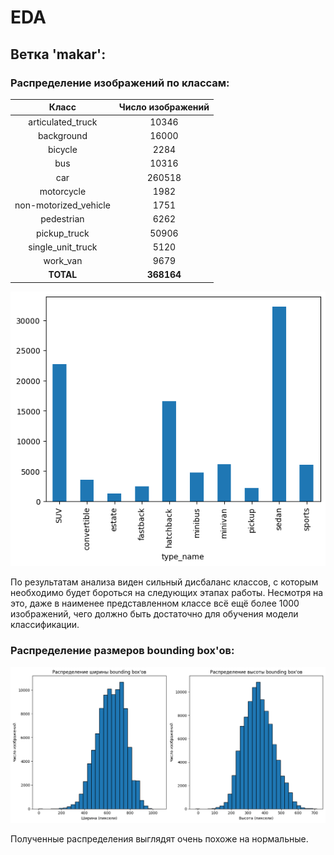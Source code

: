 # EDA

## Ветка 'makar':

### Распределение изображений по классам:
|    Класс    | Число изображений |
|:-----------:|:-----------------:|
|articulated_truck | 10346 |
|background	| 16000 |
|bicycle	|2284 |
|bus	| 10316 | 
|car |	260518 |
|motorcycle |	1982 |
|non-motorized_vehicle |	1751 |
|pedestrian |	6262 |
|pickup_truck |	50906 |
|single_unit_truck |	5120 |
|work_van |	9679 |
|  **TOTAL**  |     **368164**     |

![Распределение автомобилей по типам кузова](EDA/counts_nikolay.png)

По результатам анализа виден сильный дисбаланс классов, с которым необходимо будет бороться на следующих этапах работы.
Несмотря на это, даже в наименее представленном классе всё ещё более 1000 изображений,
чего должно быть достаточно для обучения модели классификации.

### Распределение размеров bounding box'ов:
![Распределение изображений по размерам bounding box'ов](EDA/sizes_nikolay.png)

Полученные распределения выглядят очень похоже на нормальные.
